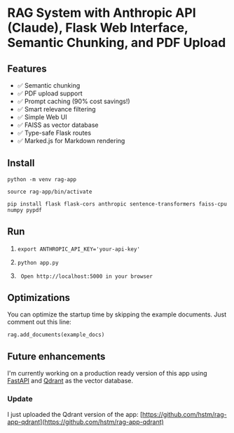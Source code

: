# RAG System with Anthropic API (Claude), Flask Web Interface, Semantic Chunking, and PDF Upload

## Features

- ✅ Semantic chunking
- ✅ PDF upload support
- ✅ Prompt caching (90% cost savings!)
- ✅ Smart relevance filtering
- ✅ Simple Web UI
- ✅ FAISS as vector database
- ✅ Type-safe Flask routes
- ✅ Marked.js for Markdown rendering

## Install

``` python -m venv rag-app ```

``` source rag-app/bin/activate ```

```pip install flask flask-cors anthropic sentence-transformers faiss-cpu numpy pypdf```

## Run

1. ``` export ANTHROPIC_API_KEY='your-api-key' ```

2. ``` python app.py ```

3. ``` Open http://localhost:5000 in your browser```

## Optimizations

You can optimize the startup time by skipping the example documents. Just comment out this line:

``` rag.add_documents(example_docs) ```

## Future enhancements

I'm currently working on a production ready version of this app using [FastAPI](https://fastapi.tiangolo.com/) and [Qdrant](https://qdrant.tech/) as the vector database.

### Update
I just uploaded the Qdrant version of the app: [https://github.com/hstm/rag-app-qdrant](https://github.com/hstm/rag-app-qdrant)
